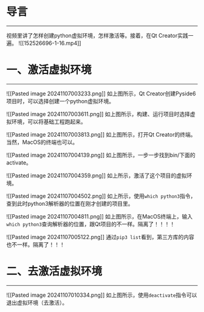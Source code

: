 
# 导言
---
视频里讲了怎样创建python虚拟环境，怎样激活等。接着，在Qt Creator实践一遍。
![[152526696-1-16.mp4]]

# 一、激活虚拟环境
---
![[Pasted image 20241107003233.png]]
如上图所示，Qt Creator创建Pyside6项目时，可以选择创建一个python虚拟环境。

![[Pasted image 20241107003611.png]]
如上图所示，构建、运行项目时选择虚拟环境，可以将基础工程跑起来。

![[Pasted image 20241107003813.png]]
如上图所示，打开Qt Creator的终端。当然，MacOS的终端也可以。

![[Pasted image 20241107004139.png]]
如上图所示，一步一步找到bin/下面的activate。

![[Pasted image 20241107004359.png]]
如上所示，激活了这个项目的虚拟环境。

![[Pasted image 20241107004502.png]]
如上所示，使用`which python3`指令，查到此时python3解析器的位置在刚才创建的项目里。

![[Pasted image 20241107004811.png]]
如上图所示，在MacOS终端上，输入`which python3`查询解析器的位置，跟Qt项目的不一样。隔离了！！！！

![[Pasted image 20241107005122.png]]
通过`pip3 list`看到，第三方库的内容也不一样。隔离了！！！

# 二、去激活虚拟环境
---
![[Pasted image 20241107010334.png]]
如上图所示，使用`deactivate`指令可以退出虚拟环境（去激活）。




